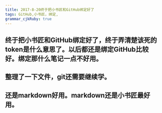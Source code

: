 ```yaml
---
title: 2017-8-20终于把小书匠和GitHub绑定好了 
tags: GitHub,小书匠，绑定,
grammar_cjkRuby: true
---
```



## 终于把小书匠和GitHub绑定好了，终于弄清楚该死的token是什么意思了。以后都还是绑定GitHub比较好。绑定那什么笔记一点不好用。
## 整理了一下文件，git还需要继续学。
## 还是markdown好用。markdown还是小书匠最好用。